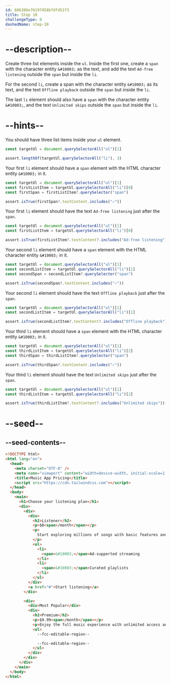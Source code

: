 ```yaml
---
id: 686386e76197458b7dfd52f3
title: Step 10
challengeType: 0
dashedName: step-10
---
```


# --description--

Create three list elements inside the `ul`. Inside the first one, create a `span` with the character entity `&#10003;` as the text, and add the text `Ad-free listening` outside the `span` but inside the `li`.

For the second `li`, create a span with the character entity `&#10003;` as its text, and the text `Offline playback` outside the `span` but inside the `li`.

The last `li` element should also have a `span` with the character entity `&#10003;`, and the text `Unlimited skips` outside the `span` but inside the `li`.

# --hints--

You should have three list items inside your `ul` element.

```js
const targetUl = document.querySelectorAll("ul")[1]

assert.lengthOf(targetUl.querySelectorAll("li"), 3)
```

Your first `li` element should have a `span` element with the HTML character entity `&#10003;` in it.

```js
const targetUl = document.querySelectorAll("ul")[1]
const firstListItem = targetUl.querySelectorAll("li")[0]
const firstSpan = firstListItem?.querySelector("span")

assert.isTrue(firstSpan?.textContent.includes("✓"))
```

Your first `li` element should have the text `Ad-free listening` just after the `span`.

```js
const targetUl = document.querySelectorAll("ul")[1]
const firstListItem = targetUl.querySelectorAll("li")[0]

assert.isTrue(firstListItem?.textContent?.includes("Ad-free listening"))
```

Your second `li` element should have a `span` element with the HTML character entity `&#10003;` in it.

```js
const targetUl = document.querySelectorAll("ul")[1]
const secondListItem = targetUl.querySelectorAll("li")[1]
const secondSpan = secondListItem?.querySelector("span")

assert.isTrue(secondSpan?.textContent.includes("✓"))
```

Your second `li` element should have the text `Offline playback` just after the `span`.

```js
const targetUl = document.querySelectorAll("ul")[1]
const secondListItem = targetUl.querySelectorAll("li")[1]

assert.isTrue(secondListItem?.textContent?.includes("Offline playback"))
```

Your third `li` element should have a `span` element with the HTML character entity `&#10003;` in it.

```js
const targetUl = document.querySelectorAll("ul")[1]
const thirdListItem = targetUl.querySelectorAll("li")[2]
const thirdSpan = thirdListItem?.querySelector("span")

assert.isTrue(thirdSpan?.textContent.includes("✓"))
```

Your third `li` element should have the text `Unlimited skips` just after the `span`.

```js
const targetUl = document.querySelectorAll("ul")[1]
const thirdListItem = targetUl.querySelectorAll("li")[2]

assert.isTrue(thirdListItem?.textContent?.includes("Unlimited skips"))
```

# --seed--

## --seed-contents--

```html
<!DOCTYPE html>
<html lang="en">
  <head>
    <meta charset="UTF-8" />
    <meta name="viewport" content="width=device-width, initial-scale=1.0" />
    <title>Music App Pricing</title>
    <script src="https://cdn.tailwindcss.com"></script>
  </head>
  <body>
    <main>
      <h1>Choose your listening plan</h1>
      <div>
        <div>
          <div>
            <h2>Listener</h2>
            <p>$0<span>/month</span></p>
            <p>
              Start exploring millions of songs with basic features and ads.
            </p>
            <ul>
              <li>
                <span>&#10003;</span>Ad-supported streaming
              </li>
              <li>
                <span>&#10003;</span>Curated playlists
              </li>
            </ul>
          </div>
          <a href="#">Start listening</a>
        </div>

        <div>
          <div>Most Popular</div>
          <div>
            <h2>Premium</h2>
            <p>$9.99<span>/month</span></p>
            <p>Enjoy the full music experience with unlimited access and downloads.</p>
            <ul>
              --fcc-editable-region--

              --fcc-editable-region--
            </ul>
          </div>
        </div>
      </div>
    </main>
  </body>
</html>
```
